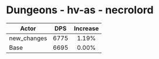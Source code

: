 # Dungeons - hv-as - necrolord
| Actor | DPS | Increase |
|---|:---:|:---:|
|new_changes|6775|1.19%|
|Base|6695|0.00%|
